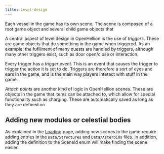 ```yaml
---
title: Level-design
---
```


Each vessel in the game has its own scene. The scene is composed of a root game object and several child game objects that

A central aspect of level design in OpenHellion is the use of *triggers*. These are game objects that do something in the game when triggered. As an example: the fufillment of many quests are handled by triggers, although many other triggers exist, such as door open/close or interaction.

Every trigger has a *trigger event*. This is an event that causes the trigger to trigger the action it is set to do. Triggers are therefore a sort of eyes and ears in the game, and is the main way players interact with stuff in the game.

*Attach points* are another kind of logic in OpenHellion scenes. These are objects in the game that items can be attached to, which allow for special functionality such as charging. These are automatically saved as long as they are defined on

## Adding new modules or celestial bodies
As explained in the [Loading](client-loading) page, adding new scenes to the game require adding entries in the `Data/Structures` and `Data/Asteroids` files. In addition, adding the definition to the SceneId enum will make finding the scene easier.
